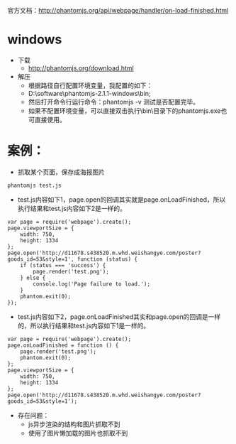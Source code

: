 官方文档：http://phantomjs.org/api/webpage/handler/on-load-finished.html

# windows
* 下载
    - http://phantomjs.org/download.html
* 解压
    - 根据路径自行配置环境变量，我配置的如下：
    - D:\software\phantomjs-2.1.1-windows\bin;
    - 然后打开命令行运行命令：phantomjs -v 测试是否配置完毕。
    - 如果不配置环境变量，可以直接双击执行\bin\目录下的phantomjs.exe也可直接使用。

# 案例：
* 抓取某个页面，保存成海报图片
```
phantomjs test.js
```
* test.js内容如下1，page.open的回调其实就是page.onLoadFinished，所以执行结果和test.js内容如下2是一样的。
```
var page = require('webpage').create();
page.viewportSize = {
    width: 750,
    height: 1334
};
page.open('http://d11678.s438520.m.whd.weishangye.com/poster?goods_id=53&style=1', function (status) {
    if (status === 'success') {
        page.render('test.png');
    } else {
        console.log('Page failure to load.');
    }
    phantom.exit(0);
});
```
* test.js内容如下2，page.onLoadFinished其实和page.open的回调是一样的，所以执行结果和test.js内容如下1是一样的。
```
var page = require('webpage').create();
page.onLoadFinished = function () {
    page.render('test.png');
    phantom.exit(0);
};
page.viewportSize = {
    width: 750,
    height: 1334
};
page.open('http://d11678.s438520.m.whd.weishangye.com/poster?goods_id=53&style=1');
```
* 存在问题：
    - js异步渲染的结构和图片抓取不到
    - 使用了图片懒加载的图片也抓取不到
